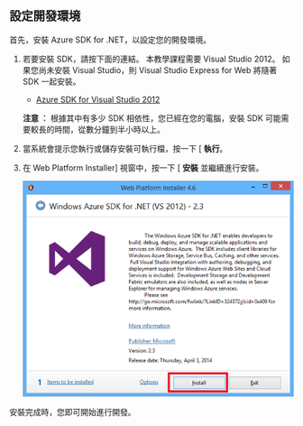 <h2><a name="setupdevenv"></a>設定開發環境</h2>

首先，安裝 Azure SDK for .NET，以設定您的開發環境。

1. 若要安裝 SDK，請按下面的連結。 本教學課程需要 Visual Studio 2012。 如果您尚未安裝 Visual Studio，則 Visual Studio Express for Web 將隨著 SDK 一起安裝。

    - [Azure SDK for Visual Studio 2012][]

    **注意 ︰** 根據其中有多少 SDK 相依性，您已經在您的電腦，安裝 SDK 可能需要較長的時間，從數分鐘到半小時以上。

2. 當系統會提示您執行或儲存安裝可執行檔，按一下 [ **執行**。

3. 在 Web Platform Installer] 視窗中，按一下 [ **安裝** 並繼續進行安裝。

    ![Web Platform Installer - Azure SDK for .NET][WebPIAzureSdk]

安裝完成時，您即可開始進行開發。

[Azure SDK for Visual Studio 2012]: http://go.microsoft.com/fwlink/?LinkID=324323
[WebPIAzureSdk]: ./media/install-sdk-2012-only/WebPI46-2012.png


